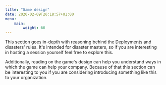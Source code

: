 ```yaml
---
title: "Game design"
date: 2020-02-09T20:18:57+01:00
menu:
    main:
        weight: 60
---
```


This section goes in-depth with reasoning behind the Deployments and disasters'  rules. It's intended for disaster masters, so if you are interesting in hosting a session yourself feel free to explore this.

Additionally, reading on the game's design can help you understand ways in which the game can help your company. Because of that this section can be interesting to you if you are considering introducing something like this to your organization.